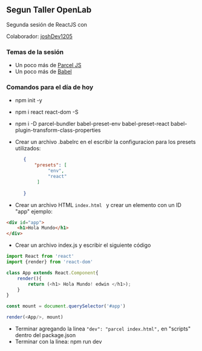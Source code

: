 ## Segun Taller OpenLab 

Segunda sesión de ReactJS con 

Colaborador:  [joshDev1205](https://github.com/joshDev1205/ "Coache Josh")

### Temas de la sesión
-  Un poco más de [Parcel JS](https://parceljs.org/ "Parcel.js")
-  Un poco más de [Babel](https://babeljs.io/ "Babel.js")


### Comandos para el día de hoy
- npm init -y









- npm i react react-dom -S
- npm i -D parcel-bundler babel-preset-env babel-preset-react babel-plugin-transform-class-properties
- Crear un archivo .babelrc en el escribir la configuracion para los presets utilizados:
    ```json
       {
           "presets": [
                "env",
                "react"
            ]
            
       } 
    ```
- Crear un archivo HTML  `index.html ` y crear un elemento con un ID "app"  ejemplo:
```html
<div id="app">
    <h1>Hola Mundo</h1>
</div>
```
- Crear un archivo index.js y escribir el siguiente código 
```javascript
import React from 'react'
import {render} from 'react-dom'

class App extends React.Component{
    render(){
        return (<h1> Hola Mundo! edwin </h1>);
    }
}

const mount = document.querySelector('#app')

render(<App/>, mount)
```

- Terminar agregando la linea ` "dev": "parcel index.html", ` en "scripts" dentro del package.json
- Terminar con la linea: npm run dev
